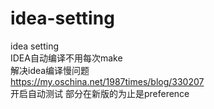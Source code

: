 # idea-setting
idea setting
<br>
IDEA自动编译不用每次make<br>
解决idea编译慢问题<br>
https://my.oschina.net/1987times/blog/330207<br>
开启自动测试 部分在新版的为止是preference<br>

